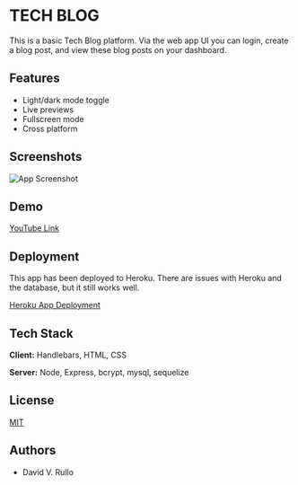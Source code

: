 
# TECH BLOG 

This is a basic Tech Blog platform. Via the web app UI you can login, create a blog post, and view these blog posts on your dashboard. 


## Features

- Light/dark mode toggle
- Live previews
- Fullscreen mode
- Cross platform

  
## Screenshots

![App Screenshot](https://via.placeholder.com/468x300?text=App+Screenshot+Here)

  
## Demo

[YouTube Link](https://www.youtube.com/watch?v=OKgh4_Lq3NA)

  
## Deployment

This app has been deployed to Heroku. There are issues with Heroku and the database, but it still works well. 

[Heroku App Deployment](https://rullo-tech-blog.herokuapp.com/)
## Tech Stack

**Client:** Handlebars, HTML, CSS

**Server:** Node, Express, bcrypt, mysql, sequelize

  
## License

[MIT](https://choosealicense.com/licenses/mit/)

  
## Authors

- David V. Rullo

  